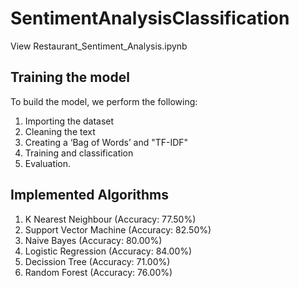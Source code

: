 # SentimentAnalysisClassification

View Restaurant_Sentiment_Analysis.ipynb

## Training the model
To build the model, we perform the following:
1. Importing the dataset
2. Cleaning the text
3. Creating a ‘Bag of Words’ and "TF-IDF"
4. Training and classification
5. Evaluation.

## Implemented Algorithms
1. K Nearest Neighbour (Accuracy: 77.50%)
2. Support Vector Machine (Accuracy: 82.50%)
3. Naive Bayes (Accuracy: 80.00%)
4. Logistic Regression (Accuracy: 84.00%)
5. Decission Tree (Accuracy: 71.00%)
6. Random Forest (Accuracy: 76.00%)
